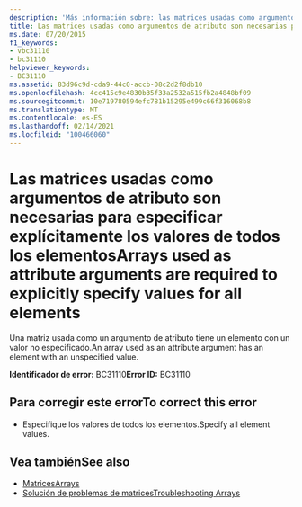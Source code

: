 ```yaml
---
description: 'Más información sobre: las matrices usadas como argumentos de atributo son necesarias para especificar explícitamente los valores de todos los elementos'
title: Las matrices usadas como argumentos de atributo son necesarias para especificar explícitamente los valores de todos los elementos
ms.date: 07/20/2015
f1_keywords:
- vbc31110
- bc31110
helpviewer_keywords:
- BC31110
ms.assetid: 83d96c9d-cda9-44c0-accb-08c2d2f8db10
ms.openlocfilehash: 4cc415c9e4830b35f33a2532a515fb2a4848bf09
ms.sourcegitcommit: 10e719780594efc781b15295e499c66f316068b8
ms.translationtype: MT
ms.contentlocale: es-ES
ms.lasthandoff: 02/14/2021
ms.locfileid: "100466060"
---
```

# <a name="arrays-used-as-attribute-arguments-are-required-to-explicitly-specify-values-for-all-elements"></a><span data-ttu-id="4e103-103">Las matrices usadas como argumentos de atributo son necesarias para especificar explícitamente los valores de todos los elementos</span><span class="sxs-lookup"><span data-stu-id="4e103-103">Arrays used as attribute arguments are required to explicitly specify values for all elements</span></span>

<span data-ttu-id="4e103-104">Una matriz usada como un argumento de atributo tiene un elemento con un valor no especificado.</span><span class="sxs-lookup"><span data-stu-id="4e103-104">An array used as an attribute argument has an element with an unspecified value.</span></span>  
  
 <span data-ttu-id="4e103-105">**Identificador de error:** BC31110</span><span class="sxs-lookup"><span data-stu-id="4e103-105">**Error ID:** BC31110</span></span>  
  
## <a name="to-correct-this-error"></a><span data-ttu-id="4e103-106">Para corregir este error</span><span class="sxs-lookup"><span data-stu-id="4e103-106">To correct this error</span></span>  
  
- <span data-ttu-id="4e103-107">Especifique los valores de todos los elementos.</span><span class="sxs-lookup"><span data-stu-id="4e103-107">Specify all element values.</span></span>  
  
## <a name="see-also"></a><span data-ttu-id="4e103-108">Vea también</span><span class="sxs-lookup"><span data-stu-id="4e103-108">See also</span></span>

- [<span data-ttu-id="4e103-109">Matrices</span><span class="sxs-lookup"><span data-stu-id="4e103-109">Arrays</span></span>](../programming-guide/language-features/arrays/index.md)
- [<span data-ttu-id="4e103-110">Solución de problemas de matrices</span><span class="sxs-lookup"><span data-stu-id="4e103-110">Troubleshooting Arrays</span></span>](../programming-guide/language-features/arrays/troubleshooting-arrays.md)
